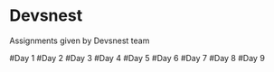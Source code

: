 # Devsnest
Assignments given by Devsnest team

#Day 1 
#Day 2
#Day 3 
#Day 4 
#Day 5 
#Day 6 
#Day 7 
#Day 8
#Day 9 
